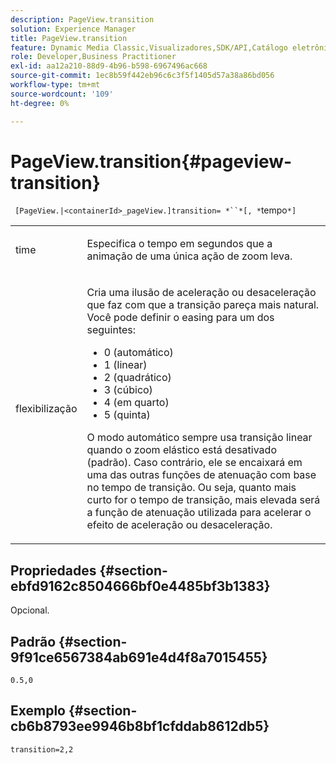 ```yaml
---
description: PageView.transition
solution: Experience Manager
title: PageView.transition
feature: Dynamic Media Classic,Visualizadores,SDK/API,Catálogo eletrônico
role: Developer,Business Practitioner
exl-id: aa12a210-88d9-4b96-b598-6967496ac668
source-git-commit: 1ec8b59f442eb96c6c3f5f1405d57a38a86bd056
workflow-type: tm+mt
source-wordcount: '109'
ht-degree: 0%

---
```


# PageView.transition{#pageview-transition}

` [PageView.|<containerId>_pageView.]transition= *``*[, *`tempo`*]`

<table id="table_E314540D347D47699C04EB80D20C0721"> 
 <tbody> 
  <tr> 
   <td colname="col1"> <p> <span class="codeph"><span class="varname"> time</span></span> </p> </td> 
   <td colname="col2"> <p> Especifica o tempo em segundos que a animação de uma única ação de zoom leva. </p> </td> 
  </tr> 
  <tr> 
   <td colname="col1"> <p><span class="codeph"><span class="varname"> flexibilização</span></span> </p> </td> 
   <td colname="col2"> <p> Cria uma ilusão de aceleração ou desaceleração que faz com que a transição pareça mais natural. Você pode definir o easing para um dos seguintes: </p> <p> 
     <ul id="ul_DA0D1CF2F2484410BFCCACA86661702E"> 
      <li id="li_93A2D53A53314D9594CEDC9EB20381D4">0 (automático) </li> 
      <li id="li_AD6A1F03DE544959BC4AA0DD97494F8C"> 1 (linear) </li> 
      <li id="li_816A3CE796E3415B9650DDA204412A6A"> 2 (quadrático) </li> 
      <li id="li_EF00BF6CA2AA48FEB54015FFBA9F8DD4"> 3 (cúbico) </li> 
      <li id="li_F3CB7F0821AF489C84A0CA155F5031A2"> 4 (em quarto) </li> 
      <li id="li_F5B844DAF4CC453CA58BF09A660D139F"> 5 (quinta) </li> 
     </ul> </p> <p>O modo automático sempre usa transição linear quando o zoom elástico está desativado (padrão). Caso contrário, ele se encaixará em uma das outras funções de atenuação com base no tempo de transição. Ou seja, quanto mais curto for o tempo de transição, mais elevada será a função de atenuação utilizada para acelerar o efeito de aceleração ou desaceleração. </p> </td> 
  </tr> 
 </tbody> 
</table>

## Propriedades {#section-ebfd9162c8504666bf0e4485bf3b1383}

Opcional.

## Padrão {#section-9f91ce6567384ab691e4d4f8a7015455}

`0.5,0`

## Exemplo {#section-cb6b8793ee9946b8bf1cfddab8612db5}

`transition=2,2`

